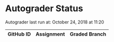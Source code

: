 # Autograder Status
Autograder last run at: October 24, 2018 at 11:20

| GitHub ID | Assignment | Graded Branch |
|-----------|------------|---------------|
